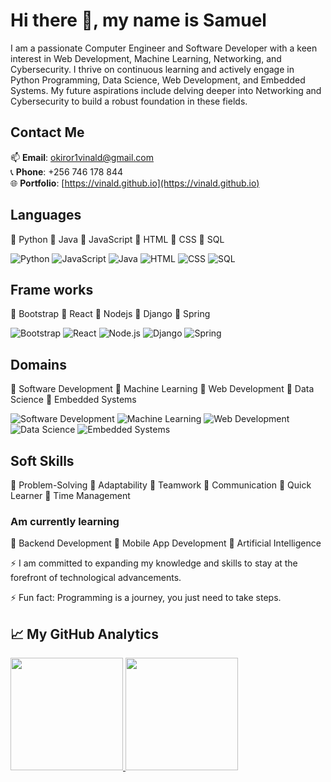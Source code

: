# Hi there 👋, my name is Samuel

I am a passionate Computer Engineer and Software Developer with a keen interest in Web Development, Machine Learning, Networking, and Cybersecurity. I thrive on continuous learning and actively engage in Python Programming, Data Science, Web Development, and Embedded Systems. My future aspirations include delving deeper into Networking and Cybersecurity to build a robust foundation in these fields.

## Contact Me
📫 **Email**: [okiror1vinald@gmail.com](mailto:okiror1vinald@gmail.com)  
📞 **Phone**: +256 746 178 844  
🌐 **Portfolio**: [https://vinald.github.io](https://vinald.github.io)

## Languages

🔸 Python
🔸 Java
🔸 JavaScript
🔸 HTML
🔸 CSS
🔸 SQL

![Python](https://img.shields.io/badge/Python-red?style=for-the-badge&logo=python&logoColor=white)
![JavaScript](https://img.shields.io/badge/JavaScript-F7DF1E?style=for-the-badge&logo=javascript&logoColor=black)
![Java](https://img.shields.io/badge/Java-007396?style=for-the-badge&logo=java&logoColor=white)
![HTML](https://img.shields.io/badge/HTML5-E34F26?style=for-the-badge&logo=html5&logoColor=white)
![CSS](https://img.shields.io/badge/CSS3-1572B6?style=for-the-badge&logo=css3&logoColor=white)
![SQL](https://img.shields.io/badge/SQL-4479A1?style=for-the-badge&logo=sql&logoColor=white)

## Frame works

🔸 Bootstrap
🔸 React
🔸 Nodejs
🔸 Django
🔸 Spring

![Bootstrap](https://img.shields.io/badge/Bootstrap-563D7C?style=for-the-badge&logo=bootstrap&logoColor=white)
![React](https://img.shields.io/badge/React-61DAFB?style=for-the-badge&logo=react&logoColor=black)
![Node.js](https://img.shields.io/badge/Node.js-339933?style=for-the-badge&logo=nodedotjs&logoColor=white)
![Django](https://img.shields.io/badge/Django-092E20?style=for-the-badge&logo=django&logoColor=white)
![Spring](https://img.shields.io/badge/Spring-6DB33F?style=for-the-badge&logo=spring&logoColor=white)

## Domains

🔸 Software Development
🔸 Machine Learning
🔸 Web Development
🔸 Data Science
🔸 Embedded Systems

![Software Development](https://img.shields.io/badge/Software--Development-blue?style=for-the-badge&logo=software-development&logoColor=white)
![Machine Learning](https://img.shields.io/badge/Machine--Learning-orange?style=for-the-badge&logo=machine-learning&logoColor=white)
![Web Development](https://img.shields.io/badge/Web--Development-green?style=for-the-badge&logo=web-development&logoColor=white)
![Data Science](https://img.shields.io/badge/Data--Science-red?style=for-the-badge&logo=data-science&logoColor=white)
![Embedded Systems](https://img.shields.io/badge/Embedded--Systems-purple?style=for-the-badge&logo=embedded-systems&logoColor=white)

## Soft Skills

🔸 Problem-Solving
🔸 Adaptability
🔸 Teamwork
🔸 Communication
🔸 Quick Learner
🔸 Time Management

### Am currently learning

🔸 Backend Development
🔸 Mobile App Development
🔸 Artificial Intelligence

⚡ I am committed to expanding my knowledge and skills to stay at the forefront of technological advancements.

⚡ Fun fact: Programming is a journey, you just need to take steps.


## &#x1f4c8; My GitHub Analytics

<p align="">
<a href="https://github.com/vinald">
<img height="180em" src="https://github-readme-stats-eight-theta.vercel.app/api?username=vinald&show_icons=true&theme=radical&include_all_commits=true&count_private=true"/>
<img height="180em" src="https://github-readme-stats-eight-theta.vercel.app/api/top-langs/?username=vinald&layout=compact&langs_count=8&theme=merko"/>
</a>
</p>
